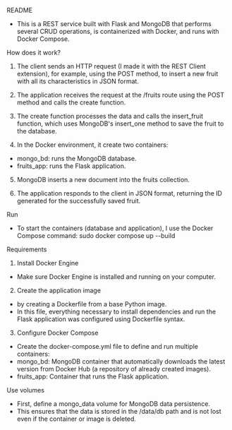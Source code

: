 README
- This is a REST service built with Flask and MongoDB that performs several CRUD operations, is containerized with Docker, and runs with Docker Compose.

How does it work?

1. The client sends an HTTP request (I made it with the REST Client extension), for example, using the POST method, to insert a new fruit with all its characteristics in JSON format.

2. The application receives the request at the /fruits route using the POST method and calls the create function.

3. The create function processes the data and calls the insert_fruit function, which uses MongoDB's insert_one method to save the fruit to the database.

4. In the Docker environment, it create two containers:
- mongo_bd: runs the MongoDB database.
- fruits_app: runs the Flask application.

5. MongoDB inserts a new document into the fruits collection.

6. The application responds to the client in JSON format, returning the ID generated for the successfully saved fruit.

Run
- To start the containers (database and application), I use the Docker Compose command:
sudo docker compose up --build

Requirements

1. Install Docker Engine
- Make sure Docker Engine is installed and running on your computer.

2. Create the application image
- by creating a Dockerfile from a base Python image.
- In this file, everything necessary to install dependencies and run the Flask application was configured using Dockerfile syntax.

3. Configure Docker Compose
- Create the docker-compose.yml file to define and run multiple containers:
- mongo_bd: MongoDB container that automatically downloads the latest version from Docker Hub (a repository of already created images).
- fruits_app: Container that runs the Flask application.

Use volumes
- First, define a mongo_data volume for MongoDB data persistence.
- This ensures that the data is stored in the /data/db path and is not lost even if the container or image is deleted.